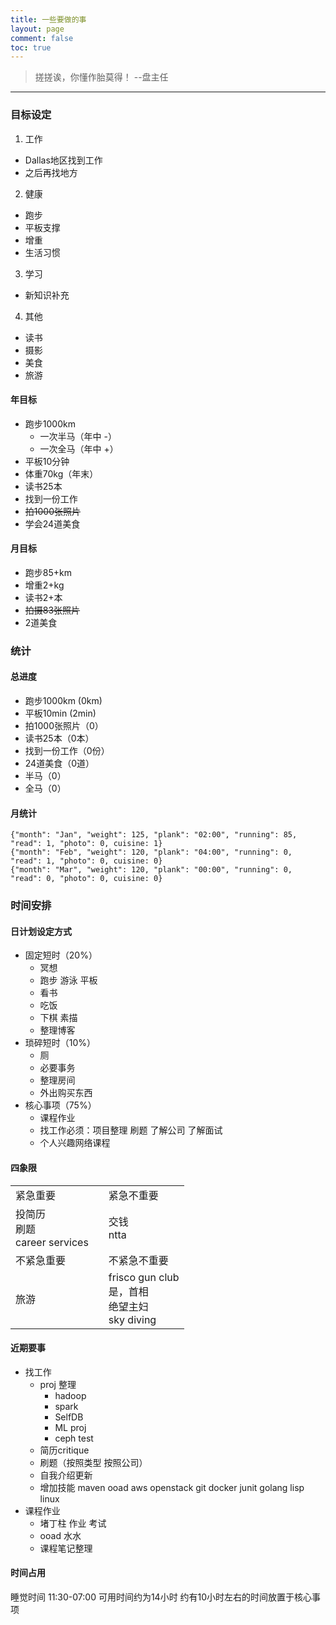 ```yaml
---
title: 一些要做的事
layout: page
comment: false
toc: true
---
```


> 搓搓诶，你懂作胎莫得！  --盘主任

---

### 目标设定
1. 工作
  * Dallas地区找到工作
  * 之后再找地方
2. 健康
  * 跑步
  * 平板支撑
  * 增重
  * 生活习惯
3. 学习
  * 新知识补充
4. 其他
  * 读书
  * 摄影
  * 美食
  * 旅游

#### 年目标
* 跑步1000km
  - 一次半马（年中 -）
  - 一次全马（年中 +）
* 平板10分钟
* 体重70kg（年末）
* 读书25本
* 找到一份工作
* <del>拍1000张照片</del>
* 学会24道美食

#### 月目标
* 跑步85+km
* 增重2+kg
* 读书2+本
* <del>拍摄83张照片</del>
* 2道美食

### 统计

#### 总进度
* 跑步1000km (0km)
* 平板10min (2min)
* 拍1000张照片（0）
* 读书25本（0本）
* 找到一份工作（0份）
* 24道美食（0道）
* 半马（0）
* 全马（0）

#### 月统计
```
{"month": "Jan", "weight": 125, "plank": "02:00", "running": 85, "read": 1, "photo": 0, cuisine: 1}
{"month": "Feb", "weight": 120, "plank": "04:00", "running": 0, "read": 1, "photo": 0, cuisine: 0}
{"month": "Mar", "weight": 120, "plank": "00:00", "running": 0, "read": 0, "photo": 0, cuisine: 0}
```

###  时间安排
#### 日计划设定方式
* 固定短时（20%）
  - 冥想
  - 跑步 游泳 平板
  - 看书
  - 吃饭
  - 下棋 素描
  - 整理博客 
* 琐碎短时（10%）
  - 厕
  - 必要事务
  - 整理房间
  - 外出购买东西
* 核心事项（75%）
  - 课程作业
  - 找工作必须：项目整理 刷题 了解公司 了解面试
  - 个人兴趣网络课程

#### 四象限
|  | |  |
|:---|:--- |:--- | 
| 紧急重要 |  | 紧急不重要 |
| 投简历<br>刷题<br>career services |  | 交钱<br>ntta |
| 不紧急重要 |  | 不紧急不重要 |
| 旅游<br> |  | frisco gun club <br>是，首相<br>绝望主妇<br>sky diving |

#### 近期要事
* 找工作
  - proj 整理
    - hadoop
    - spark
    - SelfDB
    - ML proj
    - ceph test
  - 简历critique
  - 刷题（按照类型 按照公司）
  - 自我介绍更新
  - 增加技能 maven ooad aws openstack git docker junit golang lisp linux
* 课程作业
  - 堵丁柱 作业 考试
  - ooad 水水
  - 课程笔记整理

#### 时间占用
睡觉时间 11:30-07:00
可用时间约为14小时
约有10小时左右的时间放置于核心事项

